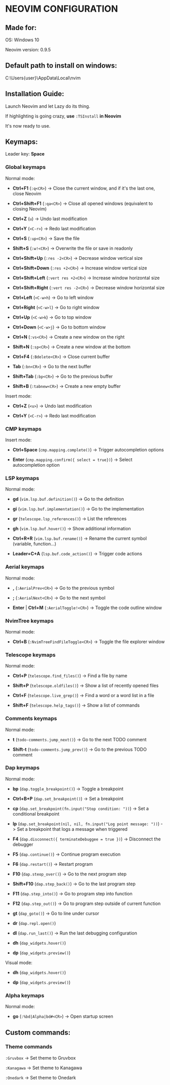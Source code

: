 # NEOVIM CONFIGURATION

## Made for:

OS: Windows 10

Neovim version: 0.9.5

## Default path to install on windows:

C:\Users\{user}\AppData\Local\nvim

## Installation Guide:

Launch Neovim and let Lazy do its thing.

If highlighting is going crazy, **use** `:TSInstall` **in Neovim**

It's now ready to use.

## Keymaps:

Leader key: **Space**

### Global keymaps

Normal mode: 

- **Ctrl+F1** (`:q<CR>`) -> Close the current window, and if it's the last one, close Neovim

- **Ctrl+Shift+F1** (`:qa<CR>`) -> Close all opened windows (equivalent to closing Neovim)

- **Ctrl+Z** (`u`) -> Undo last modification

- **Ctrl+Y** (`<C-r>`) -> Redo last modification

- **Ctrl+S** (`:up<CR>`) -> Save the file

- **Shift+S** (`:w!<CR>`) -> Overwrite the file or save in readonly

- **Ctrl+Shift+Up** (`:res -2<CR>`) -> Decrease window vertical size

- **Ctrl+Shift+Down** (`:res +2<CR>`) -> Increase window vertical size

- **Ctrl+Shift+Left** (`:vert res +2<CR>`) -> Increase window horizontal size

- **Ctrl+Shift+Right** (`:vert res -2<CR>`) -> Decrease window horizontal size

- **Ctrl+Left** (`<C-w>h`) -> Go to left window

- **Ctrl+Right** (`<C-w>l`) -> Go to right window

- **Ctrl+Up** (`<C-w>k`) -> Go to top window

- **Ctrl+Down** (`<C-w>j`) -> Go to bottom window

- **Ctrl+N** (`:vs<CR>`) -> Create a new window on the right

- **Shift+N** (`:sp<CR>`) -> Create a new window at the bottom

- **Ctrl+F4** (`:Bdelete<CR>`) -> Close current buffer

- **Tab** (`:bn<CR>`) -> Go to the next buffer

- **Shift+Tab** (`:bp<CR>`) -> Go to the previous buffer

- **Shift+B** (`:tabnew<CR>`) -> Create a new empty buffer

Insert mode:

- **Ctrl+Z** (`<u>`) -> Undo last modification

- **Ctrl+Y** (`<C-r>`) -> Redo last modification

### CMP keymaps

Insert mode:

- **Ctrl+Space** (`cmp.mapping.complete()`) -> Trigger autocompletion options

- **Enter** (`cmp.mapping.confirm({ select = true})`) -> Select autocompletion option

### LSP keymaps

Normal mode:

- **gd** (`vim.lsp.buf.definition()`) -> Go to the definition

- **gi** (`vim.lsp.buf.implementation()`) -> Go to the implementation

- **gr** (`telescope.lsp_references()`) -> List the references

- **gh** (`vim.lsp.buf.hover()`) -> Show additional information

- **Ctrl+R+R** (`vim.lsp.buf.rename()`) -> Rename the current symbol (variable, function...)

- **Leader+C+A** (`lsp.buf.code_action()`) -> Trigger code actions

### Aerial keymaps

Normal mode:

- **,** (`:AerialPrev<CR>`) -> Go to the previous symbol

- **;** (`:AerialNext<CR>`) -> Go to the next symbol

- **Enter** | **Ctrl+M** (`:AerialToggle!<CR>`) -> Toggle the code outline window

### NvimTree keymaps

Normal mode:

- **Ctrl+B** (`:NvimTreeFindFileToggle<CR>`) -> Toggle the file explorer window

### Telescope keymaps

Normal mode:

- **Ctrl+P** (`telescope.find_files()`) -> Find a file by name

- **Shift+P** (`telescope.oldfiles()`) -> Show a list of recently opened files

- **Ctrl+F** (`telescope.live_grep()`) -> Find a word or a word list in a file

- **Shift+F** (`telescope.help_tags()`) -> Show a list of commands

### Comments keymaps

Normal mode:

- **t** (`todo-comments.jump_next()`) -> Go to the next TODO comment

- **Shift-t** (`todo-comments.jump_prev()`) -> Go to the previous TODO comment

### Dap keymaps

Normal mode:

- **bp** (`dap.toggle_breakpoint()`) -> Toggle a breakpoint

- **Ctrl+B+P** (`dap.set_breakpoint()`) -> Set a breakpoint

- **cp** (`dap.set_breakpoint(fn.input("Stop condition: "))`) -> Set a conditional breakpoint

- **lp** (`dap.set_breakpoint(nil, nil, fn.input("Log point message: "))`) -> Set a breakpoint that logs a message when triggered

- **F4** (`dap.disconnect({ terminateDebuggee = true })`) -> Disconnect the debugger

- **F5** (`dap.continue()`) -> Continue program execution

- **F6** (`dap.restart()`) -> Restart program

- **F10** (`dap.steop_over()`) -> Go to the next program step

- **Shift+F10** (`dap.step_back()`) -> Go to the last program step

- **F11** (`dap.step_into()`) -> Go to program step into function

- **F12** (`dap.step_out()`) -> Go to program step outside of current function

- **gt** (`dap_goto()`) -> Go to line under cursor

- **dr** (`dap.repl.open()`)

- **dl** (`dap.run_last()`) -> Run the last debugging configuration

- **dh** (`dap_widgets.hover()`)

- **dp** (`dap_widgets.preview()`)

Visual mode:

- **dh** (`dap_widgets.hover()`)

- **dp** (`dap_widgets.preview()`)

### Alpha keymaps

Normal mode:

- **go** (`:%bd|Alpha|bd#<CR>`) -> Open startup screen

## Custom commands:

### Theme commands

`:Gruvbox` -> Set theme to Gruvbox

`:Kanagawa` -> Set theme to Kanagawa

`:Onedark` -> Set theme to Onedark
